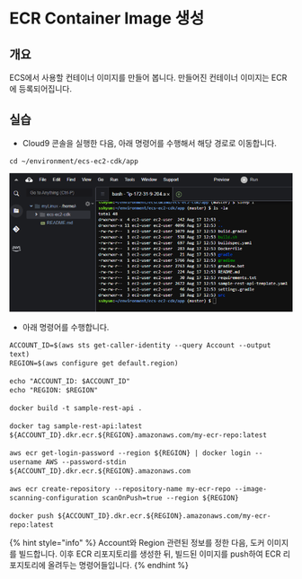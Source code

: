 # ECR Container Image 생성

## 개요

ECS에서 사용할 컨테이너 이미지를 만들어 봅니다. 만들어진 컨테이너 이미지는 ECR에 등록되어집니다.

## 실습

* Cloud9 콘솔을 실행한 다음, 아래 명령어를 수행해서 해당 경로로 이동합니다.

```
cd ~/environment/ecs-ec2-cdk/app
```

![](<../.gitbook/assets/image (4).png>)

* 아래 명령어를 수행합니다.&#x20;

```
ACCOUNT_ID=$(aws sts get-caller-identity --query Account --output text)
REGION=$(aws configure get default.region)

echo "ACCOUNT_ID: $ACCOUNT_ID"
echo "REGION: $REGION"

docker build -t sample-rest-api .

docker tag sample-rest-api:latest ${ACCOUNT_ID}.dkr.ecr.${REGION}.amazonaws.com/my-ecr-repo:latest

aws ecr get-login-password --region ${REGION} | docker login --username AWS --password-stdin ${ACCOUNT_ID}.dkr.ecr.${REGION}.amazonaws.com

aws ecr create-repository --repository-name my-ecr-repo --image-scanning-configuration scanOnPush=true --region ${REGION}

docker push ${ACCOUNT_ID}.dkr.ecr.${REGION}.amazonaws.com/my-ecr-repo:latest
```

{% hint style="info" %}
Account와 Region 관련된 정보를 정한 다음, 도커 이미지를 빌드합니다. 이후 ECR 리포지토리를 생성한 뒤, 빌드된 이미지를 push하여 ECR 리포지토리에 올려두는 명령어들입니다.
{% endhint %}
